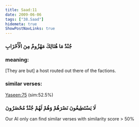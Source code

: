 ```yaml
---
title: Saad:11
date: 2009-06-06
tags: ["38.Saad"]
hidemeta: true 
ShowPostNavLinks: true 
---
```

### جُنْدٌ مَا هُنَالِكَ مَهْزُومٌ مِنَ الْأَحْزَابِ
### meaning: 
[They are but] a host routed out there of the factions.
### similar verses: 

[Yaseen:75](/36/75) (sim:52.5%)

### لَا يَسْتَطِيعُونَ نَصْرَهُمْ وَهُمْ لَهُمْ جُنْدٌ مُحْضَرُونَ

Our AI only can find similar verses with similarity score > 50% 



